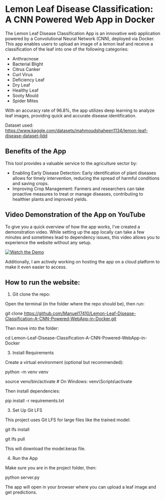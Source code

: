 # Lemon Leaf Disease Classification: A CNN Powered Web App in Docker

The Lemon Leaf Disease Classification App is an innovative web application powered by a Convolutional Neural Network (CNN), deployed via Docker. This app enables users to upload an image of a lemon leaf and receive a classification of the leaf into one of the following categories:
* Anthracnose
* Bacterial Blight
* Citrus Canker
* Curl Virus
* Deficiency Leaf
* Dry Leaf
* Healthy Leaf
* Sooty Mould
* Spider Mites

With an accuracy rate of 96.8%, the app utilizes deep learning to analyze leaf images, providing quick and accurate disease identification.

Dataset used: https://www.kaggle.com/datasets/mahmoudshaheen1134/lemon-leaf-disease-dataset-lldd

## Benefits of the App

This tool provides a valuable service to the agriculture sector by:

* Enabling Early Disease Detection: Early identification of plant diseases allows for timely intervention, reducing the spread of harmful conditions and saving crops.
* Improving Crop Management: Farmers and researchers can take proactive measures to treat or manage diseases, contributing to healthier plants and improved yields.

 ## Video Demonstration of the App on YouTube

To give you a quick overview of how the app works, I’ve created a demonstration video. While setting up the app locally can take a few minutes and sometimes lead to dependency issues, this video allows you to experience the website without any setup.

[![Watch the Demo](https://img.youtube.com/vi/UfOb0P7XKpI/0.jpg)](https://www.youtube.com/watch?v=UfOb0P7XKpI)

Additionally, I am actively working on hosting the app on a cloud platform to make it even easier to access. 

## How to run the website:

1. Git clone the repo:

Open the terminal (in the folder where the repo should be), then run:

git clone https://github.com/Manuel17410/Lemon-Leaf-Disease-Classification-A-CNN-Powered-WebApp-in-Docker.git

Then move into the folder:

cd Lemon-Leaf-Disease-Classification-A-CNN-Powered-WebApp-in-Docker


3. Install Requirements
   
Create a virtual environment (optional but recommended):

python -m venv venv

source venv/bin/activate  # On Windows: venv\Scripts\activate

Then install dependencies:

pip install -r requirements.txt


3. Set Up Git LFS

This project uses Git LFS for large files like the trained model:

git lfs install

git lfs pull


This will download the model.keras file.


4. Run the App

Make sure you are in the project folder, then:

python server.py

The app will open in your browser where you can upload a leaf image and get predictions.
